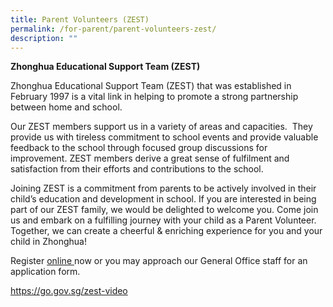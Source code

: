 ```yaml
---
title: Parent Volunteers (ZEST)
permalink: /for-parent/parent-volunteers-zest/
description: ""
---
```

**Zhonghua Educational Support Team (ZEST)**

Zhonghua Educational Support Team (ZEST) that was established in February 1997 is a vital link in helping to promote a strong partnership between home and school. 

Our ZEST members support us in a variety of areas and capacities.  They provide us with tireless commitment to school events and provide valuable feedback to the school through focused group discussions for improvement. ZEST members derive a great sense of fulfilment and satisfaction from their efforts and contributions to the school.

Joining ZEST is a commitment from parents to be actively involved in their child’s education and development in school. If you are interested in being part of our ZEST family, we would be delighted to welcome you. Come join us and embark on a fulfilling journey with your child as a Parent Volunteer. Together, we can create a cheerful & enriching experience for you and your child in Zhonghua!

Register [online ](https://form.gov.sg/63f724efcc10f10013996ea6)now or you may approach our General Office staff for an application form.

https://go.gov.sg/zest-video